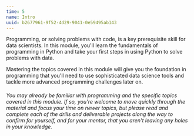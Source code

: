 ```yaml
---
time: 5
name: Intro
uuid: b2677961-9f52-4d29-9041-0e59495ab143
---
```


Programming, or solving problems with code, is a key prerequisite skill for data scientists. In this module, you'll learn the fundamentals of programming in Python and take your first steps in using Python to solve problems with data.

Mastering the topics covered in this module will give you the foundation in programming that you'll need to use sophisticated data science tools and tackle more advanced programming challenges later on.

###### You may already be familiar with programming and the specific topics covered in this module. If so, you're welcome to move quickly through the material and focus your time on newer topics, but please read and complete each of the drills and deliverable projects along the way to confirm for yourself, and for your mentor, that you aren't leaving any holes in your knowledge.